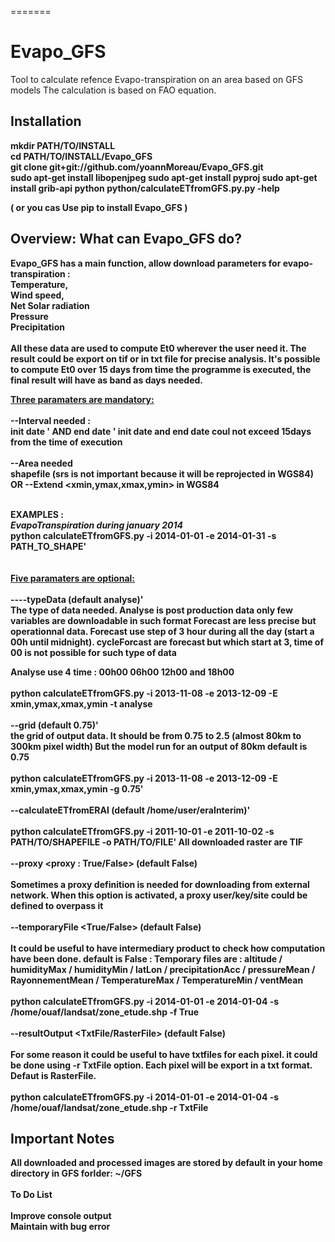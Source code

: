 =======
# Evapo_GFS
Tool to calculate refence Evapo-transpiration on an area based on GFS models
The calculation is based on FAO equation. 


<h2>Installation<b></h2>

mkdir PATH/TO/INSTALL <br>
cd  PATH/TO/INSTALL/Evapo_GFS <br>
git clone git+git://github.com/yoannMoreau/Evapo_GFS.git <br>
sudo apt-get install libopenjpeg
sudo apt-get install pyproj
sudo apt-get install grib-api
python python/calculateETfromGFS.py.py -help <br>

( or you cas Use pip to install Evapo_GFS )

<h2>Overview: What can Evapo_GFS do?</h2>

Evapo_GFS has a main function, allow download parameters for evapo-transpiration : <br>
Temperature, <br>
Wind speed, <br>
Net Solar radiation <br>
Pressure <br>
Precipitation <br>
<br>
All these data are used to compute Et0 wherever the user need it. The result could be export on tif or in txt file
for precise analysis. 
It's possible to compute Et0 over 15 days from time the programme is executed, the final result will have as band as days needed.

<u>Three paramaters are mandatory: <br><br></u>
<b>--Interval needed : </b><br>
init date <dateStart YYYY-MM-DD>' AND end date <dateEnd YY-MM-DD>'
init date and end date coul not exceed 15days from the time of execution
<br><br> 
<b>--Area needed </b><br>
shapefile <pathToShapefile> (srs is not important because it will be reprojected in WGS84)
OR 
--Extend <xmin,ymax,xmax,ymin> in WGS84
<br><br>

<b>EXAMPLES :</b><br>
<i>EvapoTranspiration during january 2014 <br></i>
python calculateETfromGFS.py -i 2014-01-01 -e 2014-01-31 -s PATH_TO_SHAPE'<br>
<br><br>
<u>Five paramaters are optional: </u><br><br>
<b>----typeData <Type of Data : analyse or forcast or cycleForcast>  (default analyse)'</b><br>
The type of data needed. 
Analyse is post production data only few variables are downloadable in such format
Forecast are less precise but operationnal data. 
Forecast use step of 3 hour during all the day (start a 00h until midnight). 
cycleForcast are forecast but which start at 3, time of 00 is not possible for such type of data

Analyse use 4 time : 00h00 06h00 12h00 and 18h00
<br><br>
python calculateETfromGFS.py -i 2013-11-08 -e 2013-12-09 -E xmin,ymax,xmax,ymin -t analyse
<br><br>
<b>--grid <grid size> (default 0.75)' </b><br>
the grid of output data. It should be from 0.75 to 2.5 (almost  80km to 300km pixel width) But the model 
run for an output of 80km
default is 0.75
<br><br>
python calculateETfromGFS.py  -i 2013-11-08 -e 2013-12-09 -E xmin,ymax,xmax,ymin -g 0.75'
<br><br>
<b>--calculateETfromERAI <Path to downloaded EvapoTranspiration> (default /home/user/eraInterim)'</b>
<br><br>
python calculateETfromGFS.py -i 2011-10-01 -e 2011-10-02 -s PATH/TO/SHAPEFILE -o PATH/TO/FILE'
All downloaded raster are TIF 
<br><br>
<b>--proxy <proxy : True/False></b> (default False)
<br><br>
Sometimes a proxy definition is needed for downloading from external network.
When this option is activated, a proxy user/key/site could be defined to overpass it
<br><br>
<b>--temporaryFile <True/False></b> (default False)
<br><br>
It could be useful to have intermediary product to check how computation have been done.
default is False :
Temporary files are : 
altitude / humidityMax / humidityMin / latLon / precipitationAcc / pressureMean / RayonnementMean / TemperatureMax / TemperatureMin / ventMean
<br><br>
python calculateETfromGFS.py -i 2014-01-01 -e 2014-01-04 -s /home/ouaf/landsat/zone_etude.shp -f True
<br><br>
<b>--resultOutput <TxtFile/RasterFile></b> (default False)
<br><br>
For some reason it could be useful to have txtfiles for each pixel. it could be done using -r TxtFile option.
Each pixel will be export in a txt format.
Defaut is RasterFile.
<br><br>
python calculateETfromGFS.py -i 2014-01-01 -e 2014-01-04 -s /home/ouaf/landsat/zone_etude.shp -r TxtFile


<h2>Important Notes </h2>

All downloaded and processed images are stored by default in your home directory in GFS forlder: ~/GFS
<br><br>
To Do List
<br><br>
Improve console output<br>
Maintain with bug error <br>

